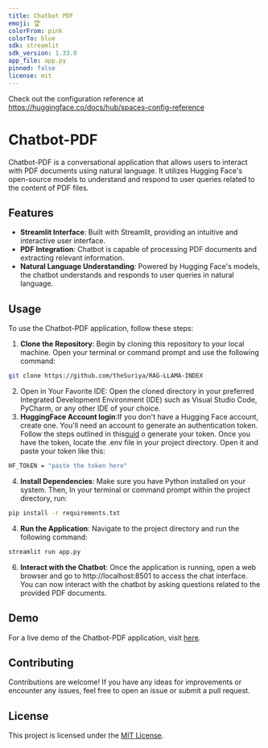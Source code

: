 ```yaml
---
title: Chatbot PDF
emoji: 🏆
colorFrom: pink
colorTo: blue
sdk: streamlit
sdk_version: 1.33.0
app_file: app.py
pinned: false
license: mit
---
```


Check out the configuration reference at https://huggingface.co/docs/hub/spaces-config-reference

# Chatbot-PDF

Chatbot-PDF is a conversational application that allows users to interact with PDF documents using natural language. It utilizes Hugging Face's open-source models to understand and respond to user queries related to the content of PDF files.

## Features

- **Streamlit Interface**: Built with Streamlit, providing an intuitive and interactive user interface.
- **PDF Integration**: Chatbot is capable of processing PDF documents and extracting relevant information.
- **Natural Language Understanding**: Powered by Hugging Face's models, the chatbot understands and responds to user queries in natural language.

## Usage

To use the Chatbot-PDF application, follow these steps:

1. **Clone the Repository**: Begin by cloning this repository to your local machine. Open your terminal or command prompt and use the following command:
```bash
git clone https://github.com/theSuriya/RAG-LLAMA-INDEX
```
2. Open in Your Favorite IDE: Open the cloned directory in your preferred Integrated Development Environment (IDE) such as Visual Studio Code, PyCharm, or any other IDE of your choice.
3. **HuggingFace Account login**:If you don't have a Hugging Face account, create one. You'll need an account to generate an authentication token. Follow the steps outlined in this[guid](https://huggingface.co/docs/hub/security-tokens) o generate your token. Once you have the token, locate the .env file in your project directory. Open it and paste your token like this:
  ```bash
  HF_TOkEN = "paste the token here"
  ```
4. **Install Dependencies**: Make sure you have Python installed on your system. Then, In your terminal or command prompt within the project directory, run:
```bash
pip install -r requirements.txt
```
4. **Run the Application**: Navigate to the project directory and run the following command:
 ```bash
 streamlit run app.py
 ```
6. **Interact with the Chatbot**: Once the application is running, open a web browser and go to http://localhost:8501 to access the chat interface. You can now interact with the chatbot by asking questions related to the provided PDF documents.

## Demo

For a live demo of the Chatbot-PDF application, visit [here](https://huggingface.co/spaces/suriya7/Chatbot-PDF).

## Contributing

Contributions are welcome! If you have any ideas for improvements or encounter any issues, feel free to open an issue or submit a pull request.

## License

This project is licensed under the [MIT License](LICENSE).




